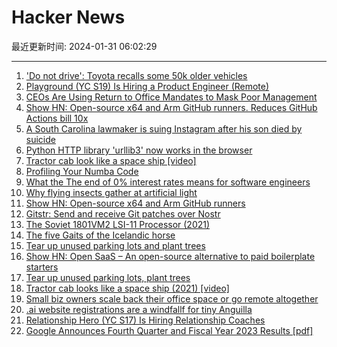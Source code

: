 # Hacker News

最近更新时间: 2024-01-31 06:02:29

--- 
1. ['Do not drive': Toyota recalls some 50k older vehicles](https://scrippsnews.com/stories/do-not-drive-toyota-recalls-some-50-000-older-vehicles/) 
2. [Playground (YC S19) Is Hiring a Product Engineer (Remote)](https://playground.com/jobs) 
3. [CEOs Are Using Return to Office Mandates to Mask Poor Management](https://www.forbes.com/sites/qhamirani/2024/01/26/ceos-are-using-return-to-office-mandates-to-mask-poor-management/) 
4. [Show HN: Open-source x64 and Arm GitHub runners. Reduces GitHub Actions bill 10x](https://www.ubicloud.com/use-cases/github-actions) 
5. [A South Carolina lawmaker is suing Instagram after his son died by suicide](https://www.cnn.com/2024/01/30/us/rep-brandon-guffey-instagram-lawsuit-cec/index.html) 
6. [Python HTTP library 'urllib3' now works in the browser](https://github.com/urllib3/urllib3/releases/tag/2.2.0) 
7. [Tractor cab look like a space ship [video]](https://www.youtube.com/watch?v=ubl5BEuqzL8) 
8. [Profiling Your Numba Code](https://pythonspeed.com/articles/numba-profiling/) 
9. [What the The end of 0% interest rates means for software engineers](https://newsletter.pragmaticengineer.com/p/zirp-software-engineers) 
10. [Why flying insects gather at artificial light](https://www.nature.com/articles/s41467-024-44785-3) 
11. [Show HN: Open-source x64 and Arm GitHub runners](https://www.ubicloud.com/use-cases/github-actions) 
12. [Gitstr: Send and receive Git patches over Nostr](https://github.com/fiatjaf/gitstr) 
13. [The Soviet 1801VM2 LSI-11 Processor (2021)](https://www.cpushack.com/2021/11/04/the-soviet-1801vm2-lsi-11-processor/) 
14. [The five Gaits of the Icelandic horse](https://islandshestar.is/the-five-gaits-of-the-icelandic-horse/) 
15. [Tear up unused parking lots and plant trees](https://danrodricks.com/2024/01/29/tear-up-unused-parking-lots-plant-trees/) 
16. [Show HN: Open SaaS – An open-source alternative to paid boilerplate starters](https://github.com/wasp-lang/open-saas) 
17. [Tear up unused parking lots, plant trees](https://danrodricks.com/2024/01/29/tear-up-unused-parking-lots-plant-trees/) 
18. [Tractor cab looks like a space ship (2021) [video]](https://www.youtube.com/watch?v=ubl5BEuqzL8) 
19. [Small biz owners scale back their office space or go remote altogether](https://www.cp24.com/world/small-biz-owners-scale-back-their-office-space-or-go-remote-altogether-some-move-to-the-suburbs-1.6747552) 
20. [.ai website registrations are a windfallf for tiny Anguilla](https://spectrum.ieee.org/ai-domains) 
21. [Relationship Hero (YC S17) Is Hiring Relationship Coaches](https://relationshiphero.com/careers?role=coach) 
22. [Google Announces Fourth Quarter and Fiscal Year 2023 Results [pdf]](https://abc.xyz/assets/95/eb/9cef90184e09bac553796896c633/2023q4-alphabet-earnings-release.pdf) 
